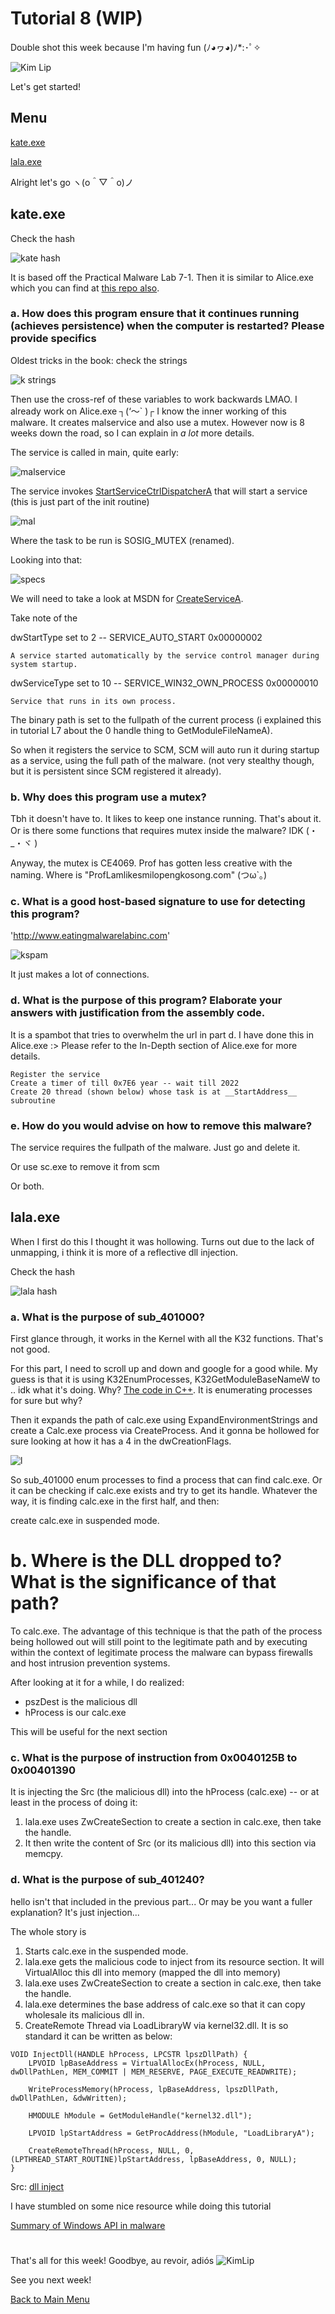 # Tutorial 8 (WIP)

Double shot this week because I'm having fun (ﾉ◕ヮ◕)ﾉ*:･ﾟ✧ 

![Kim Lip](./Assets/KimLip_cls.gif)

Let's get started! 


## Menu

[kate.exe](#kate)

[lala.exe](#lala)

Alright let's go ヽ(o＾▽＾o)ノ

## <a name="kate">kate.exe</a>

Check the hash 

![kate hash](./Assets/khash.PNG)

It is based off the Practical Malware Lab 7-1. Then it is similar to Alice.exe which you can find at [this repo also](./../L1/L1.md).

### a.	How does this program ensure that it continues running (achieves persistence) when the computer is restarted? Please provide specifics

Oldest tricks in the book: check the strings 

![k strings](./Assets/kstrings.PNG)

Then use the cross-ref of these variables to work backwards LMAO. I already work on Alice.exe ┐(‘～` )┌ I know the inner working of this malware. It creates malservice and also use a mutex. However now is 8 weeks down the road, so I can explain in _a lot_ more details. 

The service is called in main, quite early:

![malservice](./Assets/kmalservice.PNG)

The service invokes [StartServiceCtrlDispatcherA](https://docs.microsoft.com/en-us/windows/win32/api/winsvc/nf-winsvc-startservicectrldispatchera) that will start a service (this is just part of the init routine)

![mal](./Assets/kmal.PNG) 

Where the task to be run is SOSIG_MUTEX (renamed). 

Looking into that: 

![specs](./Assets/kmalspecs.PNG)

We will need to take a look at MSDN for [CreateServiceA](https://docs.microsoft.com/en-us/windows/win32/api/winsvc/nf-winsvc-createservicea). 

Take note of the 

dwStartType set to 2 -- SERVICE_AUTO_START 0x00000002
```
A service started automatically by the service control manager during system startup. 
```
dwServiceType set to 10 -- SERVICE_WIN32_OWN_PROCESS 0x00000010
```
Service that runs in its own process. 
```
The binary path is set to the fullpath of the current process (i  explained this in tutorial L7 about the 0 handle thing to GetModuleFileNameA). 

So when it registers the service to SCM, SCM will auto run it during startup as a service, using the full path of the malware. (not very stealthy though, but it is persistent since SCM registered it already). 


### b.	Why does this program use a mutex? 

Tbh it doesn't have to. It likes to keep one instance running. That's about it. Or is there some functions that requires mutex inside the malware? IDK (・_・ヾ )

Anyway, the mutex is CE4069. Prof has gotten less creative with the naming. Where is "ProfLamlikesmilopengkosong.com" (つω`｡) 
	
### c.	What is a good host-based signature to use for detecting this program? 

'http://www.eatingmalwarelabinc.com' 

![kspam](./Assets/kspam.PNG)

It just makes a lot of connections. 

### d.	What is the purpose of this program? Elaborate your answers with justification from the assembly code. 

It is a spambot that tries to overwhelm the url in part d. I have done this in Alice.exe :> Please refer to the In-Depth section of Alice.exe for more details. 

```
Register the service
Create a timer of till 0x7E6 year -- wait till 2022
Create 20 thread (shown below) whose task is at __StartAddress__ subroutine
```

### e.	How do you would advise on how to remove this malware?

The service requires the fullpath of the malware. Just go and delete it. 

Or use sc.exe to remove it from scm

Or both. 

## <a name="lala">lala.exe</a>

When I first do this I thought it was hollowing. Turns out due to the lack of unmapping, i think it is more of a reflective dll injection. 

Check the hash 

![lala hash](./Assets/lhash.PNG)

### a.	What is the purpose of sub_401000?

First glance through, it works in the Kernel with all the K32 functions. That's not good. 

For this part, I need to scroll up and down and google for a good while. My guess is that it is using K32EnumProcesses, K32GetModuleBaseNameW to .. idk what it's doing. Why? [The code in C++](https://docs.microsoft.com/en-us/windows/win32/psapi/enumerating-all-modules-for-a-process). It is enumerating processes for sure but why? 

Then it expands the path of calc.exe using ExpandEnvironmentStrings and create a Calc.exe process via CreateProcess. And it gonna be hollowed for sure looking at how it has a 4 in the dwCreationFlags. 

![l ](./Assets/lcreatesuspend.PNG)

So sub_401000 enum processes to find a process that can find calc.exe. Or it can be checking if calc.exe exists and try to get its handle. Whatever the way, it is finding calc.exe in the first half, and then:

create calc.exe in suspended mode. 

# b.	Where is the DLL dropped to? What is the significance of that path? 

To calc.exe. The advantage of this technique is that the path of the process being hollowed out will still point to the legitimate path and by executing within the context of legitimate process the malware can bypass firewalls and host intrusion prevention systems. 

After looking at it for a while, I do realized:
* pszDest is the malicious dll
* hProcess is our calc.exe 

This will be useful for the next section

### c.	What is the purpose of instruction from 0x0040125B to 0x00401390

It is injecting the Src (the malicious dll) into  the hProcess (calc.exe) -- or at least in the process of doing it:

1. lala.exe uses ZwCreateSection to create a section in calc.exe, then take the handle. 
2. It then write the content of Src (or its malicious dll) into this section via memcpy. 


### d.	What is the purpose of sub_401240? 

hello isn't that included in the previous part... Or may be you want a fuller explanation? It's just injection...  

The whole story is
1. Starts calc.exe in the suspended mode. 
2. lala.exe gets the malicious code to inject from its resource section. It will VirtualAlloc this dll into memory (mapped the dll into memory)
3. lala.exe uses ZwCreateSection to create a section in calc.exe, then take the handle. 
4. lala.exe determines the base address of calc.exe so that it can copy wholesale its malicious dll in. 
5. CreateRemote Thread via LoadLibraryW via kernel32.dll. It is so standard it can be written as below: 

```
VOID InjectDll(HANDLE hProcess, LPCSTR lpszDllPath) {
	LPVOID lpBaseAddress = VirtualAllocEx(hProcess, NULL, dwDllPathLen, MEM_COMMIT | MEM_RESERVE, PAGE_EXECUTE_READWRITE);

	WriteProcessMemory(hProcess, lpBaseAddress, lpszDllPath, dwDllPathLen, &dwWritten);

	HMODULE hModule = GetModuleHandle("kernel32.dll");

	LPVOID lpStartAddress = GetProcAddress(hModule, "LoadLibraryA");

	CreateRemoteThread(hProcess, NULL, 0, (LPTHREAD_START_ROUTINE)lpStartAddress, lpBaseAddress, 0, NULL);
}
```

Src: [dll inject](https://0x00sec.org/t/reflective-dll-injection/3080)



I have stumbled on some nice resource while doing this tutorial

[Summary of Windows API in malware](https://resources.infosecinstitute.com/topic/windows-functions-in-malware-analysis-cheat-sheet-part-2/)

#
That's all for this week! Goodbye, au revoir, adiós
![KimLip](./Assets/KimLip_sep.gif)

See you next week!

[Back to Main Menu](./../)
